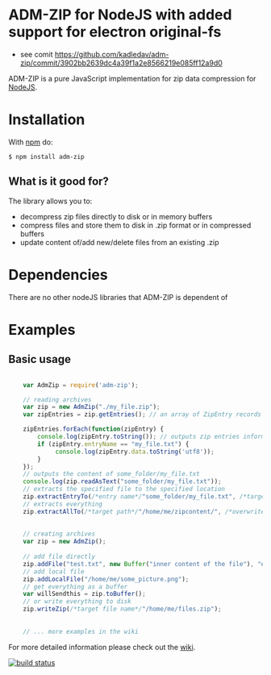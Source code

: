 # ADM-ZIP for NodeJS with added support for electron original-fs

* see comit https://github.com/kadledav/adm-zip/commit/3902bb2639dc4a39f1a2e8566219e085ff12a9d0

ADM-ZIP is a pure JavaScript implementation for zip data compression for [NodeJS](http://nodejs.org/). 

# Installation

With [npm](http://npmjs.org) do:

    $ npm install adm-zip
	
## What is it good for?
The library allows you to:

* decompress zip files directly to disk or in memory buffers
* compress files and store them to disk in .zip format or in compressed buffers
* update content of/add new/delete files from an existing .zip

# Dependencies
There are no other nodeJS libraries that ADM-ZIP is dependent of

# Examples

## Basic usage
```javascript

	var AdmZip = require('adm-zip');

	// reading archives
	var zip = new AdmZip("./my_file.zip");
	var zipEntries = zip.getEntries(); // an array of ZipEntry records

	zipEntries.forEach(function(zipEntry) {
	    console.log(zipEntry.toString()); // outputs zip entries information
		if (zipEntry.entryName == "my_file.txt") {
		     console.log(zipEntry.data.toString('utf8')); 
		}
	});
	// outputs the content of some_folder/my_file.txt
	console.log(zip.readAsText("some_folder/my_file.txt")); 
	// extracts the specified file to the specified location
	zip.extractEntryTo(/*entry name*/"some_folder/my_file.txt", /*target path*/"/home/me/tempfolder", /*maintainEntryPath*/false, /*overwrite*/true);
	// extracts everything
	zip.extractAllTo(/*target path*/"/home/me/zipcontent/", /*overwrite*/true);
	
	
	// creating archives
	var zip = new AdmZip();
	
	// add file directly
	zip.addFile("test.txt", new Buffer("inner content of the file"), "entry comment goes here");
	// add local file
	zip.addLocalFile("/home/me/some_picture.png");
	// get everything as a buffer
	var willSendthis = zip.toBuffer();
	// or write everything to disk
	zip.writeZip(/*target file name*/"/home/me/files.zip");
	
	
	// ... more examples in the wiki
```

For more detailed information please check out the [wiki](https://github.com/cthackers/adm-zip/wiki).

[![build status](https://secure.travis-ci.org/cthackers/adm-zip.png)](http://travis-ci.org/cthackers/adm-zip)
